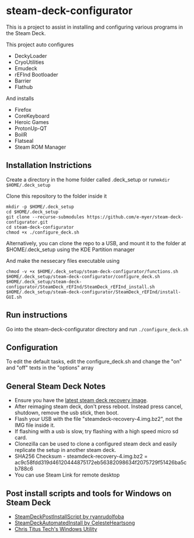 # steam-deck-configurator

This is a project to assist in installing and configuring various programs in the Steam Deck.

This project auto configures

- DeckyLoader
- CryoUtilities
- Emudeck
- rEFInd Bootloader
- Barrier
- Flathub

And installs

- Firefox
- CoreKeyboard
- Heroic Games
- ProtonUp-QT
- BoilR
- Flatseal
- Steam ROM Manager

## Installation Instrictions

Create a directory in the home folder called .deck_setup or run`mkdir $HOME/.deck_setup`

Clone this repository to the folder inside it


```
mkdir -p $HOME/.deck_setup
cd $HOME/.deck_setup
git clone --recurse-submodules https://github.com/e-myer/steam-deck-configurator.git
cd steam-deck-configurator
chmod +x ./configure_deck.sh
```

Alternatively, you can clone the repo to a USB, and mount it to the folder at $HOME/.deck_setup using the KDE Partition manager

And make the nessecary files executable using
```
chmod -v +x $HOME/.deck_setup/steam-deck-configurator/functions.sh $HOME/.deck_setup/steam-deck-configurator/configure_deck.sh $HOME/.deck_setup/steam-deck-configurator/SteamDeck_rEFInd/SteamDeck_rEFInd_install.sh $HOME/.deck_setup/steam-deck-configurator/SteamDeck_rEFInd/install-GUI.sh
```

## Run instructions
Go into the steam-deck-configurator directory and run
`./configure_deck.sh`

## Configuration

To edit the default tasks, edit the configure_deck.sh and change the "on" and "off" texts in the "options" array

## General Steam Deck Notes

- Ensure you have the [latest steam deck recovery image](https://help.steampowered.com/en/faqs/view/1B71-EDF2-EB6D-2BB3).
- After reimaging steam deck, don't press reboot. Instead press cancel, shutdown, remove the usb stick, then boot.
- Flash your USB with the file "steamdeck-recovery-4.img.bz2", not the IMG file inside it.
- If flashing with a usb is slow, try flashing with a high speed micro sd card.
- Clonezilla can be used to clone a configured steam deck and easily replicate the setup in another steam deck.
- SHA256 Checksum - steamdeck-recovery-4.img.bz2 = ac9c58fdd319d46120444875172eb56382098634f2075729f51426ba5cb788c6
- You can use Steam Link for remote desktop


## Post install scripts and tools for Windows on Steam Deck
- [SteamDeckPostInstallScript by ryanrudolfoba](https://github.com/ryanrudolfoba/SteamDeckPostInstallScript)
- [SteamDeckAutomatedInstall by CelesteHeartsong](https://github.com/CelesteHeartsong/SteamDeckAutomatedInstall)
- [Chris Titus Tech's Windows Utility](https://github.com/ChrisTitusTech/winutil)
